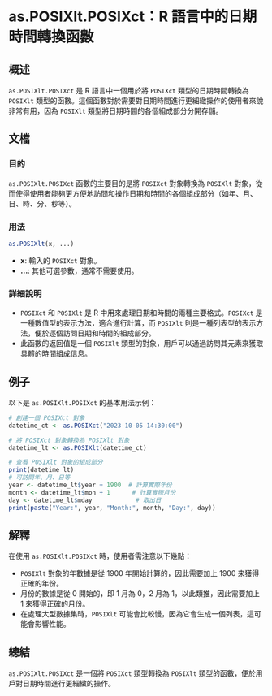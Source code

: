 <!--
Meta Description: # as.POSIXlt.POSIXct：R 語言中的日期時間轉換函數 ## 概述 `as.POSIXlt.POSIXct` 是 R 語言中一個用於將 `POSIXct` 類型的日期時間轉換為 `POSIXlt` 類型的函數。這個函數對於需要對日期時間進行更細緻操作的使用者來說非常有用，因為 `PO...
Meta Keywords: posixlt, posixct, datetime_lt, year, 1900
-->

# as.POSIXlt.POSIXct：R 語言中的日期時間轉換函數

## 概述
`as.POSIXlt.POSIXct` 是 R 語言中一個用於將 `POSIXct` 類型的日期時間轉換為 `POSIXlt` 類型的函數。這個函數對於需要對日期時間進行更細緻操作的使用者來說非常有用，因為 `POSIXlt` 類型將日期時間的各個組成部分分開存儲。

## 文檔
### 目的
`as.POSIXlt.POSIXct` 函數的主要目的是將 `POSIXct` 對象轉換為 `POSIXlt` 對象，從而使得使用者能夠更方便地訪問和操作日期和時間的各個組成部分（如年、月、日、時、分、秒等）。

### 用法
```R
as.POSIXlt(x, ...)
```
- **x**: 輸入的 `POSIXct` 對象。
- **...**: 其他可選參數，通常不需要使用。

### 詳細說明
- `POSIXct` 和 `POSIXlt` 是 R 中用來處理日期和時間的兩種主要格式。`POSIXct` 是一種數值型的表示方法，適合進行計算，而 `POSIXlt` 則是一種列表型的表示方法，便於逐個訪問日期和時間的組成部分。
- 此函數的返回值是一個 `POSIXlt` 類型的對象，用戶可以通過訪問其元素來獲取具體的時間組成信息。

## 例子
以下是 `as.POSIXlt.POSIXct` 的基本用法示例：

```R
# 創建一個 POSIXct 對象
datetime_ct <- as.POSIXct("2023-10-05 14:30:00")

# 將 POSIXct 對象轉換為 POSIXlt 對象
datetime_lt <- as.POSIXlt(datetime_ct)

# 查看 POSIXlt 對象的組成部分
print(datetime_lt)
# 可訪問年、月、日等
year <- datetime_lt$year + 1900  # 計算實際年份
month <- datetime_lt$mon + 1      # 計算實際月份
day <- datetime_lt$mday            # 取出日
print(paste("Year:", year, "Month:", month, "Day:", day))
```

## 解釋
在使用 `as.POSIXlt.POSIXct` 時，使用者需注意以下幾點：
- `POSIXlt` 對象的年數據是從 1900 年開始計算的，因此需要加上 1900 來獲得正確的年份。
- 月份的數據是從 0 開始的，即 1 月為 0，2 月為 1，以此類推，因此需要加上 1 來獲得正確的月份。
- 在處理大型數據集時，`POSIXlt` 可能會比較慢，因為它會生成一個列表，這可能會影響性能。

## 總結
`as.POSIXlt.POSIXct` 是一個將 `POSIXct` 類型轉換為 `POSIXlt` 類型的函數，便於用戶對日期時間進行更細緻的操作。